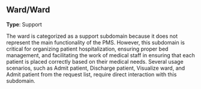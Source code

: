 ## Ward/Ward

**Type**: Support

The ward is categorized as a support subdomain because it does not represent the main functionality of the PMS. However, this subdomain is critical for organizing patient hospitalization, ensuring proper bed management, and facilitating the work of medical staff in ensuring that each patient is placed correctly based on their medical needs. Several usage scenarios, such as Admit patient, Discharge patient, Visualize ward, and Admit patient from the request list, require direct interaction with this subdomain.
